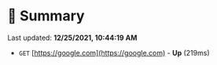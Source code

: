 # 📖 Summary
Last updated: **12/25/2021, 10:44:19 AM**

- `GET` [https://google.com](https://google.com) - **Up** (219ms)
